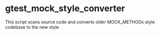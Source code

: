 # gtest_mock_style_converter
This script scans source code and converts older MOCK_METHODx style codebase to the new style 
